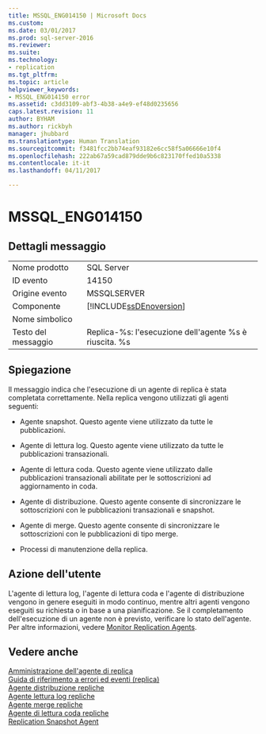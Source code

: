 ```yaml
---
title: MSSQL_ENG014150 | Microsoft Docs
ms.custom: 
ms.date: 03/01/2017
ms.prod: sql-server-2016
ms.reviewer: 
ms.suite: 
ms.technology:
- replication
ms.tgt_pltfrm: 
ms.topic: article
helpviewer_keywords:
- MSSQL_ENG014150 error
ms.assetid: c3dd3109-abf3-4b38-a4e9-ef48d0235656
caps.latest.revision: 11
author: BYHAM
ms.author: rickbyh
manager: jhubbard
ms.translationtype: Human Translation
ms.sourcegitcommit: f3481fcc2bb74eaf93182e6cc58f5a06666e10f4
ms.openlocfilehash: 222ab67a59cad879dde9b6c823170ffed10a5338
ms.contentlocale: it-it
ms.lasthandoff: 04/11/2017

---
```

# <a name="mssqleng014150"></a>MSSQL_ENG014150
    
## <a name="message-details"></a>Dettagli messaggio  
  
|||  
|-|-|  
|Nome prodotto|SQL Server|  
|ID evento|14150|  
|Origine evento|MSSQLSERVER|  
|Componente|[!INCLUDE[ssDEnoversion](../../includes/ssdenoversion-md.md)]|  
|Nome simbolico||  
|Testo del messaggio|Replica-%s: l'esecuzione dell'agente %s è riuscita. %s|  
  
## <a name="explanation"></a>Spiegazione  
 Il messaggio indica che l'esecuzione di un agente di replica è stata completata correttamente. Nella replica vengono utilizzati gli agenti seguenti:  
  
-   Agente snapshot. Questo agente viene utilizzato da tutte le pubblicazioni.  
  
-   Agente di lettura log. Questo agente viene utilizzato da tutte le pubblicazioni transazionali.  
  
-   Agente di lettura coda. Questo agente viene utilizzato dalle pubblicazioni transazionali abilitate per le sottoscrizioni ad aggiornamento in coda.  
  
-   Agente di distribuzione. Questo agente consente di sincronizzare le sottoscrizioni con le pubblicazioni transazionali e snapshot.  
  
-   Agente di merge. Questo agente consente di sincronizzare le sottoscrizioni con le pubblicazioni di tipo merge.  
  
-   Processi di manutenzione della replica.  
  
## <a name="user-action"></a>Azione dell'utente  
 L'agente di lettura log, l'agente di lettura coda e l'agente di distribuzione vengono in genere eseguiti in modo continuo, mentre altri agenti vengono eseguiti su richiesta o in base a una pianificazione. Se il completamento dell'esecuzione di un agente non è previsto, verificare lo stato dell'agente. Per altre informazioni, vedere [Monitor Replication Agents](../../relational-databases/replication/monitor/monitor-replication-agents.md).  
  
## <a name="see-also"></a>Vedere anche  
 [Amministrazione dell'agente di replica](../../relational-databases/replication/agents/replication-agent-administration.md)   
 [Guida di riferimento a errori ed eventi &#40;replica&#41;](../../relational-databases/replication/errors-and-events-reference-replication.md)   
 [Agente distribuzione repliche](../../relational-databases/replication/agents/replication-distribution-agent.md)   
 [Agente lettura log repliche](../../relational-databases/replication/agents/replication-log-reader-agent.md)   
 [Agente merge repliche](../../relational-databases/replication/agents/replication-merge-agent.md)   
 [Agente di lettura coda repliche](../../relational-databases/replication/agents/replication-queue-reader-agent.md)   
 [Replication Snapshot Agent](../../relational-databases/replication/agents/replication-snapshot-agent.md)  
  
  
